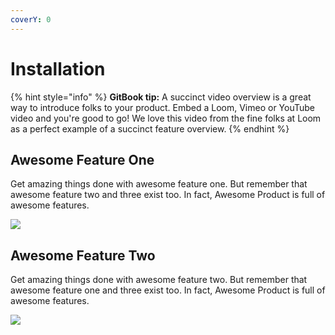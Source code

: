 ```yaml
---
coverY: 0
---
```


# Installation

{% hint style="info" %}
**GitBook tip:** A succinct video overview is a great way to introduce folks to your product. Embed a Loom, Vimeo or YouTube video and you're good to go! We love this video from the fine folks at Loom as a perfect example of a succinct feature overview.
{% endhint %}

## Awesome Feature One

Get amazing things done with awesome feature one. But remember that awesome feature two and three exist too. In fact, Awesome Product is full of awesome features.

![](https://images.unsplash.com/photo-1555774698-0b77e0d5fac6?crop=entropy\&cs=tinysrgb\&fm=jpg\&ixid=MnwxOTcwMjR8MHwxfHNlYXJjaHwyfHxhcHB8ZW58MHx8fHwxNjYwNTgzMzQz\&ixlib=rb-1.2.1\&q=80)

## Awesome Feature Two

Get amazing things done with awesome feature two. But remember that awesome feature one and three exist too. In fact, Awesome Product is full of awesome features.

![](https://images.unsplash.com/photo-1569144157591-c60f3f82f137?crop=entropy\&cs=tinysrgb\&fm=jpg\&ixid=MnwxOTcwMjR8MHwxfHNlYXJjaHwxfHxmZWF0dXJlfGVufDB8fHx8MTY2MDU4MzM1OQ\&ixlib=rb-1.2.1\&q=80)
